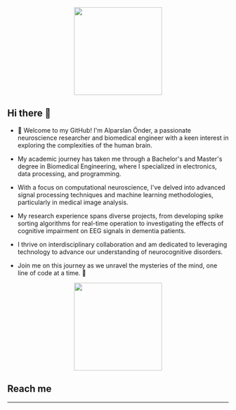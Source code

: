 <div id="header" align="center">
  <img src="https://media.giphy.com/media/v1.Y2lkPTc5MGI3NjExM2pvdzNqNG55NHhoeXVjN3A3enBjcnhweXVpazltcGNzeWl6dWZuNyZlcD12MV9pbnRlcm5hbF9naWZfYnlfaWQmY3Q9Zw/1lvW7RNQX12CyjlYw1/giphy.gif" width="200"/>
</div>

## Hi there 👋
- 🧠 Welcome to my GitHub! I'm Alparslan Önder, a passionate neuroscience researcher and biomedical engineer with a keen interest in exploring the complexities of the human brain.

- My academic journey has taken me through a Bachelor's and Master's degree in Biomedical Engineering, where I specialized in electronics, data processing, and programming. 

- With a focus on computational neuroscience, I've delved into advanced signal processing techniques and machine learning methodologies, particularly in medical image analysis. 

- My research experience spans diverse projects, from developing spike sorting algorithms for real-time operation to investigating the effects of cognitive impairment on EEG signals in dementia patients.

- I thrive on interdisciplinary collaboration and am dedicated to leveraging technology to advance our understanding of neurocognitive disorders. 

- Join me on this journey as we unravel the mysteries of the mind, one line of code at a time. 🚀

<div id="header" align="center">
  <img src="https://media.giphy.com/media/v1.Y2lkPTc5MGI3NjExM3lxc3liMDlzbWx0YnllcnBiN3F2ZjJmMmFraDV2amhueTBwbzd3ayZlcD12MV9pbnRlcm5hbF9naWZfYnlfaWQmY3Q9Zw/33E8cPzWfElDHLFNyN/giphy.gif" width="200"/>
</div>

## Reach me 

--- 

<!--Feel free to adjust any parts to better fit your style or specific preferences!
<!--
**alparslanonder/alparslanonder** is a ✨ _special_ ✨ repository because its `README.md` (this file) appears on your GitHub profile.

Here are some ideas to get you started:

- 🔭 I’m currently working on ...
- 🌱 I’m currently learning ...
- 👯 I’m looking to collaborate on ...
- 🤔 I’m looking for help with ...
- 💬 Ask me about ...
- 📫 How to reach me: ...
- 😄 Pronouns: ...
- ⚡ Fun fact: ...
-->
